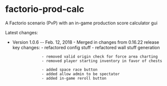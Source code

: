 # factorio-prod-calc
A Factorio scenario (PvP) with an in-game production score calculator gui

Latest changes:

- Version 1.0.6 -- Feb. 12, 2018
                 - Merged in changes from 0.16.22 release
                   key changes:
                   - refactored config stuff
                   - refactored wall stuff generation

                   - removed valid origin check for force area charting
                   - removed player starting inventory in favor of chests

                   - added space race button
                   - added allow admin to be spectator
                   - added in-game reroll button
